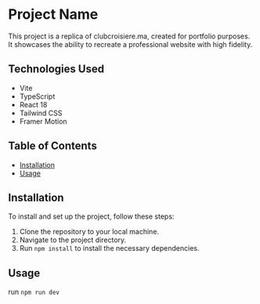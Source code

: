 # Project Name

This project is a replica of clubcroisiere.ma, created for portfolio purposes. It showcases the ability to recreate a professional website with high fidelity.

## Technologies Used

- Vite
- TypeScript
- React 18
- Tailwind CSS
- Framer Motion

## Table of Contents

- [Installation](#installation)
- [Usage](#usage)

## Installation

To install and set up the project, follow these steps:

1. Clone the repository to your local machine.
2. Navigate to the project directory.
3. Run `npm install` to install the necessary dependencies.

## Usage

run `npm run dev`
